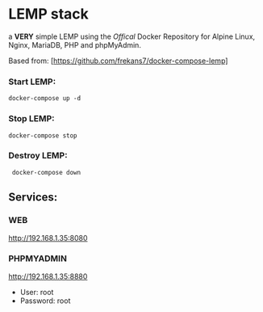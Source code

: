 # LEMP stack
a **VERY** simple LEMP using the *Offical* Docker Repository for Alpine Linux, Nginx, MariaDB, PHP and phpMyAdmin.

Based from: [https://github.com/frekans7/docker-compose-lemp]

### Start LEMP:
``docker-compose up -d``
### Stop LEMP:
``docker-compose stop``
### Destroy LEMP:
`` docker-compose down``

## Services:

### WEB
http://192.168.1.35:8080

### PHPMYADMIN
http://192.168.1.35:8880
- User: root
- Password: root
